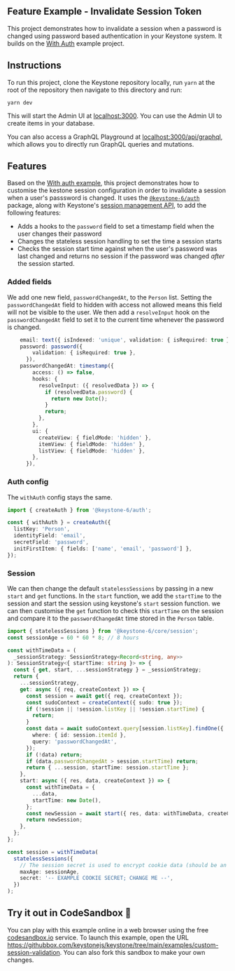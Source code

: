 ## Feature Example - Invalidate Session Token

This project demonstrates how to invalidate a session when a password is changed using password based authentication in your Keystone system.
It builds on the [With Auth](../with-auth) example project.

## Instructions

To run this project, clone the Keystone repository locally, run `yarn` at the root of the repository then navigate to this directory and run:

```shell
yarn dev
```

This will start the Admin UI at [localhost:3000](http://localhost:3000).
You can use the Admin UI to create items in your database.

You can also access a GraphQL Playground at [localhost:3000/api/graphql](http://localhost:3000/api/graphql), which allows you to directly run GraphQL queries and mutations.

## Features

Based on the [With auth example](../with-auth/), this project demonstrates how to customise the kestone session configuration in order to invalidate a session when a user's passsword is changed.
It uses the [`@keystone-6/auth`](https://keystonejs.com/docs/apis/auth) package, along with Keystone's [session management API](https://keystonejs.com/docs/apis/session), to add the following features:

- Adds a hooks to the `password` field to set a timestamp field when the user changes their password
- Changes the stateless session handling to set the time a session starts
- Checks the session start time against when the user's password was last changed and returns no session if the password was changed _after_ the session started.

### Added fields

We add one new field, `passwordChangedAt`, to the `Person` list. Setting the `passwordChangedAt` field to hidden with access not allowed means this field will not be visible to the user. We then add a `resolveInput` hook on the `passwordChangedAt` field to set it to the current time whenever the password is changed.

```typescript
    email: text({ isIndexed: 'unique', validation: { isRequired: true } }),
    password: password({
        validation: { isRequired: true },
      }),
    passwordChangedAt: timestamp({
        access: () => false,
        hooks: {
          resolveInput: ({ resolvedData }) => {
            if (resolvedData.password) {
              return new Date();
            }
            return;
          },
        },
        ui: {
          createView: { fieldMode: 'hidden' },
          itemView: { fieldMode: 'hidden' },
          listView: { fieldMode: 'hidden' },
        },
      }),
```

### Auth config

The `withAuth` config stays the same.

```typescript
import { createAuth } from '@keystone-6/auth';

const { withAuth } = createAuth({
  listKey: 'Person',
  identityField: 'email',
  secretField: 'password',
  initFirstItem: { fields: ['name', 'email', 'password'] },
});
```

### Session

We can then change the default `statelessSessions` by passing in a new `start` and `get` functions. In the `start` function, we add the `startTime` to the session and start the session using keystone's `start` session function. we can then customise the `get` function to check this `startTime` on the session and compare it to the `passwordChangedAt` time stored in the `Person` table.

```typescript
import { statelessSessions } from '@keystone-6/core/session';
const sessionAge = 60 * 60 * 8; // 8 hours

const withTimeData = (
  _sessionStrategy: SessionStrategy<Record<string, any>>
): SessionStrategy<{ startTime: string }> => {
  const { get, start, ...sessionStrategy } = _sessionStrategy;
  return {
    ...sessionStrategy,
    get: async ({ req, createContext }) => {
      const session = await get({ req, createContext });
      const sudoContext = createContext({ sudo: true });
      if (!session || !session.listKey || !session.startTime) {
        return;
      }
      const data = await sudoContext.query[session.listKey].findOne({
        where: { id: session.itemId },
        query: 'passwordChangedAt',
      });
      if (!data) return;
      if (data.passwordChangedAt > session.startTime) return;
      return { ...session, startTime: session.startTime };
    },
    start: async ({ res, data, createContext }) => {
      const withTimeData = {
        ...data,
        startTime: new Date(),
      };
      const newSession = await start({ res, data: withTimeData, createContext });
      return newSession;
    },
  };
};

const session = withTimeData(
  statelessSessions({
    // The session secret is used to encrypt cookie data (should be an environment variable)
    maxAge: sessionAge,
    secret: '-- EXAMPLE COOKIE SECRET; CHANGE ME --',
  })
);
```

## Try it out in CodeSandbox 🧪

You can play with this example online in a web browser using the free [codesandbox.io](https://codesandbox.io/) service. To launch this example, open the URL https://githubbox.com/keystonejs/keystone/tree/main/examples/custom-session-validation. You can also fork this sandbox to make your own changes.
